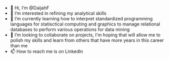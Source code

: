 - 👋 Hi, I’m @DaijahF
- 👀 I’m interested in refining my analytical skills
- 🌱 I’m currently learning how to interpret standardized programming languages for statisctical computing and graphics to manage relational databases to perform various operations for data mining
- 💞️ I’m looking to collaborate on projects, I'm hoping that will allow me to polish my skills and learn from others that have more years in this career than me 
- 📫 How to reach me is on LinkedIn

<!---
DaijahF/DaijahF is a ✨ special ✨ repository because its `README.md` (this file) appears on your GitHub profile.
You can click the Preview link to take a look at your changes.
--->
